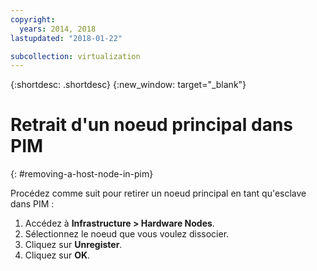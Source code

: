 ```yaml
---
copyright:
  years: 2014, 2018
lastupdated: "2018-01-22"

subcollection: virtualization
---
```

{:shortdesc: .shortdesc}
{:new_window: target="_blank"}

# Retrait d'un noeud principal dans PIM
{: #removing-a-host-node-in-pim}

Procédez comme suit pour retirer un noeud principal en tant qu'esclave dans PIM :

1. Accédez à **Infrastructure > Hardware Nodes**.
2. Sélectionnez le noeud que vous voulez dissocier.
3. Cliquez sur **Unregister**.
4. Cliquez sur **OK**.
